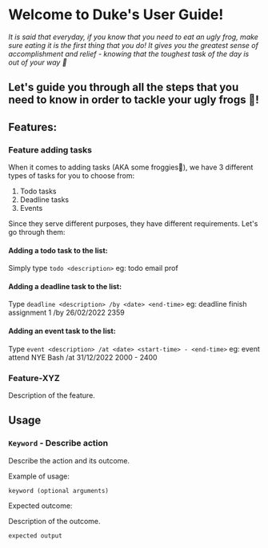 # Welcome to Duke's User Guide!
*It is said that everyday, if you know that you need to eat an ugly frog, make sure eating it is the first thing that you do! It gives you the greatest sense of accomplishment and relief - knowing that the toughest task of the day is out of your way :muscle:*

**Let's guide you through all the steps that you need to know in order to tackle your ugly frogs :frog:!**
---

## Features:

### Feature adding tasks

When it comes to adding tasks (AKA some froggies:frog:), we have 3 different types of tasks for you to choose from:
1. Todo tasks
2. Deadline tasks
3. Events

Since they serve different purposes, they have different requirements. Let's go through them:
#### Adding a todo task to the list:
Simply type `todo <description>`
eg: todo email prof

#### Adding a deadline task to the list:
Type `deadline <description> /by <date> <end-time>`
eg: deadline finish assignment 1 /by 26/02/2022 2359

#### Adding an event task to the list:
Type `event <description> /at <date> <start-time> - <end-time>`
eg: event attend NYE Bash /at 31/12/2022 2000 - 2400


### Feature-XYZ

Description of the feature.

## Usage

### `Keyword` - Describe action

Describe the action and its outcome.

Example of usage: 

`keyword (optional arguments)`

Expected outcome:

Description of the outcome.

```
expected output
```
